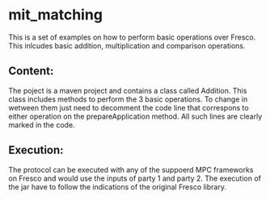 # mit_matching
This is a set of examples on how to perform basic operations over Fresco. This inlcudes basic addition, multiplication and comparison operations. 

## Content:
The poject is a maven project and contains a class called Addition. This class includes methods to perform the 3 basic operations. To change in wetween them just need to decomment the code line that correspons to either operation on the prepareApplication method. All such lines are clearly marked in the code.

## Execution:
The protocol can be executed with any of the suppoerd MPC frameworks on Fresco and would use the inputs of party 1 and party 2. The execution of the jar have to follow the indications of the original Fresco library. 
